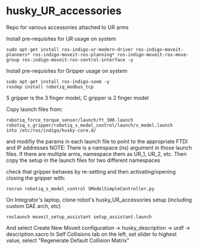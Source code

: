 # husky_UR_accessories
Repo for various accessories attached to UR arms

Install pre-requisites for UR usage on system
```
sudo apt-get install ros-indigo-ur-modern-driver ros-indigo-moveit-planners* ros-indigo-moveit-ros-planning* ros-indigo-moveit-ros-move-group ros-indigo-moveit-ros-control-interface -y
```

Install pre-requisites for Gripper usage on system
```
sudo apt-get install ros-indigo-soem -y
rosdep install robotiq_modbus_tcp
```
S gripper is the 3 finger model, C gripper is 2 finger model


Copy launch files from:
```
robotiq_force_torque_sensor/launch/ft_300.launch
robotiq_s_gripper/robotiq_s_model_control/launch/s_model.launch
into /etc/ros/indigo/husky-core.d/
```
and modifiy the params in each launch file to point to the appropriate FTDI and IP addresses
NOTE: There is a namspace (ns) argument in those launch files. If there are multiple arms, namespace them as UR_1, UR_2, etc.
Then copy the setup in the launch files for two different namespaces 

check that gripper behaves by re-setting and then activating/opening closing the gripper with:
```
rosrun robotiq_s_model_control SModelSimpleController.py
```

On Integrator's laptop, clone robot's husky_UR_accessories setup (including custom DAE arch, etc)
```
roslaunch moveit_setup_assistant setup_assistant.launch
```
And select Create New Moveit configuration -> husky_description -> urdf -> description.xacro
In Self Collisions tab on the left, set slider to highest value, select "Regenerate Default Collision Matrix"
